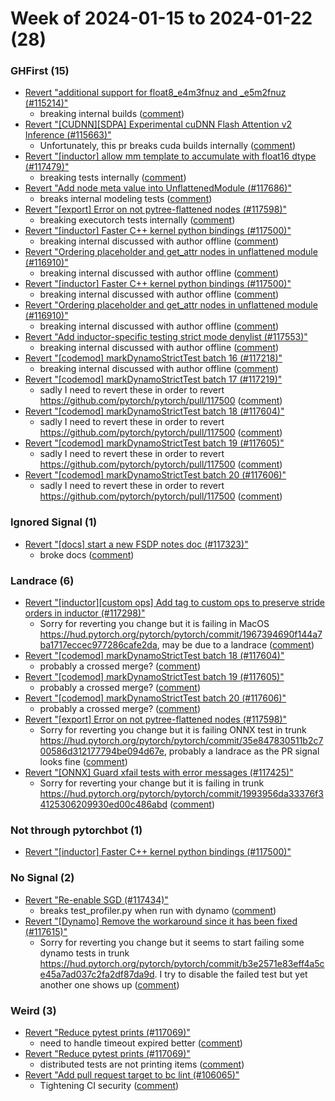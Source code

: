 # Week of 2024-01-15 to 2024-01-22 (28)

### GHFirst (15)

- [Revert "additional support for float8_e4m3fnuz and _e5m2fnuz (#115214)"](https://github.com/pytorch/pytorch/commit/b637fdc8b39b0ebf290fbe57a7dfa772b1a9383a)
  - breaking internal builds ([comment](https://github.com/pytorch/pytorch/pull/115214#issuecomment-1900815152))
- [Revert "[CUDNN][SDPA] Experimental cuDNN Flash Attention v2 Inference (#115663)"](https://github.com/pytorch/pytorch/commit/2f84a9d37ced9ccc0b5ff57c93f31f58ad44604d)
  - Unfortunately, this pr breaks cuda builds internally ([comment](https://github.com/pytorch/pytorch/pull/115663#issuecomment-1899388813))
- [Revert "[inductor] allow mm template to accumulate with float16 dtype (#117479)"](https://github.com/pytorch/pytorch/commit/def4959662a23bc307fa961a912683beb9dd60f7)
  - breaking tests internally ([comment](https://github.com/pytorch/pytorch/pull/117479#issuecomment-1899032973))
- [Revert "Add node meta value into UnflattenedModule (#117686)"](https://github.com/pytorch/pytorch/commit/7451dd058564b5398af79bfc1e2669d75f9ecfa2)
  - breaks internal modeling tests ([comment](https://github.com/pytorch/pytorch/pull/117686#issuecomment-1898939899))
- [Revert "[export] Error on not pytree-flattened nodes (#117598)"](https://github.com/pytorch/pytorch/commit/646229218f51bdfbbbd1769fd4da9a144d11b8a5)
  - breaking executorch tests internally ([comment](https://github.com/pytorch/pytorch/pull/117598#issuecomment-1898926720))
- [Revert "[inductor] Faster C++ kernel python bindings (#117500)"](https://github.com/pytorch/pytorch/commit/da6abaeeacedc872ada6577fa1dd0c6c8024188a)
  - breaking internal discussed with author offline ([comment](https://github.com/pytorch/pytorch/pull/117500#issuecomment-1896516512))
- [Revert "Ordering placeholder and get_attr nodes in unflattened module (#116910)"](https://github.com/pytorch/pytorch/commit/cb0bfcf5906a9694db9df5bef3771ae3f31aae0b)
  - breaking internal discussed with author offline ([comment](https://github.com/pytorch/pytorch/pull/117500#issuecomment-1896516512))
- [Revert "[inductor] Faster C++ kernel python bindings (#117500)"](https://github.com/pytorch/pytorch/commit/9da01affd3a98d5aeab90a283883ae5da63a1743)
  - breaking internal discussed with author offline ([comment](https://github.com/pytorch/pytorch/pull/117500#issuecomment-1896426304))
- [Revert "Ordering placeholder and get_attr nodes in unflattened module (#116910)"](https://github.com/pytorch/pytorch/commit/8c7e3a18ff7f913768e016732831b3b82bb7076e)
  - breaking internal discussed with author offline ([comment](https://github.com/pytorch/pytorch/pull/117500#issuecomment-1896426304))
- [Revert "Add inductor-specific testing strict mode denylist (#117553)"](https://github.com/pytorch/pytorch/commit/e877c2e6ffdb9db72ee40ac61de3de8da86a84b7)
  - breaking internal discussed with author offline ([comment](https://github.com/pytorch/pytorch/pull/117500#issuecomment-1896426304))
- [Revert "[codemod] markDynamoStrictTest batch 16 (#117218)"](https://github.com/pytorch/pytorch/commit/7f3cac06b9ca1401b7ba1b93125c835ffe97baff)
  - breaking internal discussed with author offline ([comment](https://github.com/pytorch/pytorch/pull/117500#issuecomment-1896426304))
- [Revert "[codemod] markDynamoStrictTest batch 17 (#117219)"](https://github.com/pytorch/pytorch/commit/e94b79f627d8bcefb89ee7f3ad4699cc63735d7f)
  - sadly I need to revert these in order to revert https://github.com/pytorch/pytorch/pull/117500 ([comment](https://github.com/pytorch/pytorch/pull/117219#issuecomment-1896407436))
- [Revert "[codemod] markDynamoStrictTest batch 18 (#117604)"](https://github.com/pytorch/pytorch/commit/8483f493afe0433fcc927d76c69207d9aadc98d0)
  - sadly I need to revert these in order to revert https://github.com/pytorch/pytorch/pull/117500 ([comment](https://github.com/pytorch/pytorch/pull/117219#issuecomment-1896407436))
- [Revert "[codemod] markDynamoStrictTest batch 19 (#117605)"](https://github.com/pytorch/pytorch/commit/0bfd9653ef8e4768e83900ab6f6dec09a555b8b7)
  - sadly I need to revert these in order to revert https://github.com/pytorch/pytorch/pull/117500 ([comment](https://github.com/pytorch/pytorch/pull/117219#issuecomment-1896407436))
- [Revert "[codemod] markDynamoStrictTest batch 20 (#117606)"](https://github.com/pytorch/pytorch/commit/d51583b2148a0ab63fccf5eec333a3ebdc01d5d9)
  - sadly I need to revert these in order to revert https://github.com/pytorch/pytorch/pull/117500 ([comment](https://github.com/pytorch/pytorch/pull/117219#issuecomment-1896407436))

### Ignored Signal (1)

- [Revert "[docs] start a new FSDP notes doc (#117323)"](https://github.com/pytorch/pytorch/commit/02209b5880468ceb85b351e0a6edb257fceb31f9)
  - broke docs ([comment](https://github.com/pytorch/pytorch/pull/117323#issuecomment-1902740900))

### Landrace (6)

- [Revert "[inductor][custom ops] Add tag to custom ops to preserve stride orders in inductor (#117298)"](https://github.com/pytorch/pytorch/commit/10923f87201c799c047e7e8d85dfc68f9b2cae89)
  - Sorry for reverting you change but it is failing in MacOS https://hud.pytorch.org/pytorch/pytorch/commit/1967394690f144a7ba1717eccec977286cafe2da, may be due to a landrace ([comment](https://github.com/pytorch/pytorch/pull/117298#issuecomment-1901594120))
- [Revert "[codemod] markDynamoStrictTest batch 18 (#117604)"](https://github.com/pytorch/pytorch/commit/763ddb396df4bc14791fbf9149d46d5713a699df)
  - probably a crossed merge? ([comment](https://github.com/pytorch/pytorch/pull/117604#issuecomment-1897082562))
- [Revert "[codemod] markDynamoStrictTest batch 19 (#117605)"](https://github.com/pytorch/pytorch/commit/01c0c679370e0df54e86a9ad6fe03b78e8aff271)
  - probably a crossed merge? ([comment](https://github.com/pytorch/pytorch/pull/117605#issuecomment-1897065994))
- [Revert "[codemod] markDynamoStrictTest batch 20 (#117606)"](https://github.com/pytorch/pytorch/commit/87c242717350819fb88f2cbe9e7262e528704e68)
  - probably a crossed merge? ([comment](https://github.com/pytorch/pytorch/pull/117606#issuecomment-1897042843))
- [Revert "[export] Error on not pytree-flattened nodes (#117598)"](https://github.com/pytorch/pytorch/commit/06dab05405ff3ffd398d786f2c2acda11f9ec571)
  - Sorry for reverting you change but it is failing ONNX test in trunk https://hud.pytorch.org/pytorch/pytorch/commit/35e847830511b2c700586d312177794be094d67e, probably a landrace as the PR signal looks fine ([comment](https://github.com/pytorch/pytorch/pull/117598#issuecomment-1896389009))
- [Revert "[ONNX] Guard xfail tests with error messages (#117425)"](https://github.com/pytorch/pytorch/commit/4ec667cc64d494c29b48b318fe0c17ddc1e8447c)
  - Sorry for reverting your change but it is failing in trunk https://hud.pytorch.org/pytorch/pytorch/commit/1993956da33376f34125306209930ed00c486abd ([comment](https://github.com/pytorch/pytorch/pull/117425#issuecomment-1894650769))

### Not through pytorchbot (1)

- [Revert "[inductor] Faster C++ kernel python bindings (#117500)"](https://github.com/pytorch/pytorch/commit/a1afd1b195f7d46c0d203c5f63b871405b607e21)

### No Signal (2)

- [Revert "Re-enable SGD (#117434)"](https://github.com/pytorch/pytorch/commit/b0084be114580b308b537649567ee702d2698c9a)
  - breaks test_profiler.py when run with dynamo ([comment](https://github.com/pytorch/pytorch/pull/117434#issuecomment-1898311961))
- [Revert "[Dynamo] Remove the workaround since it has been fixed (#117615)"](https://github.com/pytorch/pytorch/commit/bbf65bc45104f96f1c329acc16a0fa2b677a3d2c)
  - Sorry for reverting you change but it seems to start failing some dynamo tests in trunk https://hud.pytorch.org/pytorch/pytorch/commit/b3e2571e83eff4a5ce45a7ad037c2fa2df87da9d.  I try to disable the failed test but yet another one shows up ([comment](https://github.com/pytorch/pytorch/pull/117615#issuecomment-1897683076))

### Weird (3)

- [Revert "Reduce pytest prints (#117069)"](https://github.com/pytorch/pytorch/commit/f684e44fd6ba99fb7497b9fc5e29b53504a02f11)
  - need to handle timeout expired better ([comment](https://github.com/pytorch/pytorch/pull/117069#issuecomment-1901270953))
- [Revert "Reduce pytest prints (#117069)"](https://github.com/pytorch/pytorch/commit/77cfacab55cd32ba58e1a90974da5e62005e46e6)
  - distributed tests are not printing items ([comment](https://github.com/pytorch/pytorch/pull/117069#issuecomment-1899433816))
- [Revert "Add pull request target to bc lint (#106065)"](https://github.com/pytorch/pytorch/commit/0c26565d5d76c371529320fd6176268028516a10)
  - Tightening CI security ([comment](https://github.com/pytorch/pytorch/pull/106065#issuecomment-1896439167))
